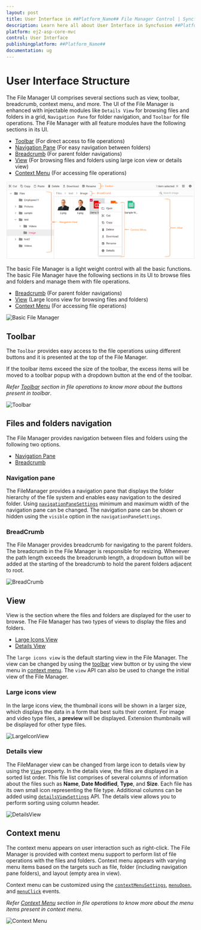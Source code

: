 ```yaml
---
layout: post
title: User Interface in ##Platform_Name## File Manager Control | Syncfusion
description: Learn here all about User Interface in Syncfusion ##Platform_Name## File Manager control of Syncfusion Essential JS 2 and more.
platform: ej2-asp-core-mvc
control: User Interface
publishingplatform: ##Platform_Name##
documentation: ug
---
```



# User Interface Structure

The File Manager UI comprises several sections such as view, toolbar, breadcrumb, context menu, and more. The UI of the File Manager is enhanced with injectable modules like `Details View` for browsing files and folders in a grid, `Navigation Pane` for folder navigation, and `Toolbar` for file operations. The File Manager with all feature modules have the following sections in its UI.

* [Toolbar](#toolbar) (For direct access to file operations)
* [Navigation Pane](#navigation-pane) (For easy navigation between folders)
* [Breadcrumb](#breadcrumb) (For parent folder navigations)
* [View](#view) (For browsing files and folders using large icon view or details view)
* [Context Menu](#context-menu) (For accessing file operations)

![File Manager Overview](./images/user-interface.png "File Manager Overview")

The basic File Manager is a light weight control with all the basic functions. The basic File Manager have the following sections in its UI to browse files and folders and manage them with file operations.

* [Breadcrumb](#breadcrumb) (For parent folder navigations)
* [View](#view) (Large Icons view for browsing files and folders)
* [Context Menu](#context-menu) (For accessing file operations)

![Basic File Manager](./images/default-ui.png "Basic File Manager")

## Toolbar

The `Toolbar` provides easy access to the file operations using different buttons and it is presented at the top of the File Manager.

If the toolbar items exceed the size of the toolbar, the excess items will be moved to a toolbar popup with a dropdown button at the end of the toolbar.

*Refer [Toolbar](./file-operations/#toolbar) section in file operations to know more about the buttons present in toolbar*.

![Toolbar](./images/toolbar.png "Responsiveness of Toolbar")

## Files and folders navigation

The File Manager provides navigation between files and folders using the following two options.

* [Navigation Pane](#navigation-pane)
* [Breadcrumb](#breadcrumb)

### Navigation pane

The FileManager provides a navigation pane that displays the folder hierarchy of the file system and enables easy navigation to the desired folder. Using [`navigationPaneSettings`](https://help.syncfusion.com/cr/aspnetcore-js2/Syncfusion.EJ2.FileManager.FileManagerNavigationPaneSettings.html) minimum and maximum width of the navigation pane can be changed. The navigation pane can be shown or hidden using the `visible` option in the `navigationPaneSettings`.

### BreadCrumb

The File Manager provides breadcrumb for navigating to the parent folders. The breadcrumb in the File Manager is responsible for resizing. Whenever the path length exceeds the breadcrumb length, a dropdown button will be added at the starting of the breadcrumb to hold the parent folders adjacent to root.

![BreadCrumb](./images/breadcrumb.png "Responsiveness of BreadCrumb Bar")

## View

View is the section where the files and folders are displayed for the user to browse. The File Manager has two types of views to display the files and folders.

* [Large Icons View](#large-icons-view)
* [Details View](#details-view)

The `large icons view` is the default starting view in the File Manager. The view can be changed by using the [toolbar](#toolbar) view button or by using the view menu in [context menu](#context-menu). The `view` API can also be used to change the initial view of the File Manager.

### Large icons view

In the large icons view, the thumbnail icons will be shown in a larger size, which displays the data in a form that best suits their content. For image and video type files, a **preview** will be displayed. Extension thumbnails will be displayed for other type files.

![LargeIconView](./images/largeiconsview.png "File Manager Large Icon View")

### Details view

The FileManager view can be changed from large icon to details view by using the [`View`](https://help.syncfusion.com/cr/aspnetcore-js2/Syncfusion.EJ2.FileManager.FileManager.html#Syncfusion_EJ2_FileManager_FileManager_View) property. In the details view, the files are displayed in a sorted list order. This file list comprises of several columns of information about the files such as **Name**, **Date Modified**, **Type**, and **Size**. Each file has its own small icon representing the file type. Additional columns can be added using [`detailsViewSettings`](https://help.syncfusion.com/cr/aspnetcore-js2/Syncfusion.EJ2.FileManager.FileManagerDetailsViewSettings.html) API. The details view allows you to perform sorting using column header.

![DetailsView](./images/detailsview.png "File Manager Details View")

## Context menu

The context menu appears on user interaction such as right-click. The File Manager is provided with context menu support to perform list of file operations with the files and folders. Context menu appears with varying menu items based on the targets such as file, folder (including navigation pane folders), and layout (empty area in view).

Context menu can be customized using the [`contextMenuSettings`](https://help.syncfusion.com/cr/aspnetcore-js2/Syncfusion.EJ2.FileManager.FileManagerContextMenuSettings.html), [`menuOpen`](https://help.syncfusion.com/cr/aspnetcore-js2/Syncfusion.EJ2.FileManager.FileManager.html#Syncfusion_EJ2_FileManager_FileManager_MenuOpen), and [`menuClick`](https://help.syncfusion.com/cr/aspnetcore-js2/Syncfusion.EJ2.FileManager.FileManager.html#Syncfusion_EJ2_FileManager_FileManager_MenuClose) events.

*Refer [Context Menu](./file-operations/#context-menu) section in file operations to know more about the menu items present in context menu*.

![Context Menu](./images/contextmenu.png "Context Menu")
